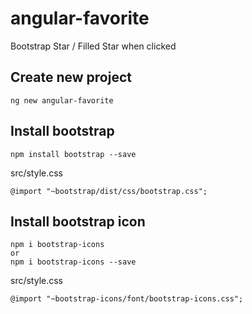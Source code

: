 # angular-favorite
Bootstrap Star / Filled Star when clicked

## Create new project
```
ng new angular-favorite
```

## Install bootstrap
```
npm install bootstrap --save 
```
src/style.css
```
@import "~bootstrap/dist/css/bootstrap.css";
```


## Install bootstrap icon
```
npm i bootstrap-icons
or
npm i bootstrap-icons --save
```
src/style.css
```
@import "~bootstrap-icons/font/bootstrap-icons.css";

```



